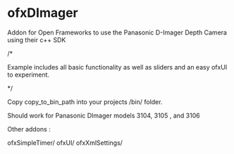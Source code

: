 ofxDImager
==========

Addon for Open Frameworks to use the Panasonic D-Imager Depth Camera using their c++ SDK


/*

Example includes all basic functionality as well as sliders and an easy ofxUI to experiment.

*/

Copy copy_to_bin_path into your projects /bin/ folder.


Should work for Panasonic DImager models 3104, 3105 , and 3106


Other addons : 

ofxSimpleTimer/
ofxUI/
ofxXmlSettings/
